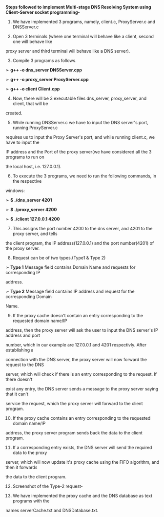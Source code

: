 **Steps followed to implement Multi-stage DNS Resolving System using Client-Server socket programming-**

1. We have implemented 3 programs, namely, client.c, ProxyServer.c and DNSServer.c

2. Open 3 terminals (where one terminal will behave like a client, second one will behave like

proxy server and third terminal will behave like a DNS server).

3. Compile 3 programs as follows.

➢ **g++ -o dns\_server DNSServer.cpp**

➢ **g++ -o proxy\_server ProxyServer.cpp**

➢ **g++ -o client Client.cpp**

4. Now, there will be 3 executable files dns\_server, proxy\_server, and client, that will be

created.

5. While running DNSServer.c we have to input the DNS server's port, running ProxyServer.c

requires us to input the Proxy Server's port, and while running client.c, we have to input the

IP address and the Port of the proxy server(we have considered all the 3 programs to run on

the local host, i.e. 127.0.0.1).

6. To execute the 3 programs, we need to run the following commands, in the respective

windows:

➢ **$ ./dns_server 4201**

➢ **$ ./proxy_server 4200**

➢ **$ ./client 127.0.0.1 4200**





7. This assigns the port number 4200 to the dns server, and 4201 to the proxy server, and tells

the client program, the IP address(127.0.0.1) and the port number(4201) of the proxy server.

8. Request can be of two types.(Type1 & Type 2)

➢ **Type 1** Message field contains Domain Name and requests for corresponding IP

address.

➢ **Type 2** Message field contains IP address and request for the corresponding Domain

Name.

9. If the proxy cache doesn't contain an entry corresponding to the requested domain name/IP

address, then the proxy server will ask the user to input the DNS server's IP address and port

number, which in our example are 127.0.0.1 and 4201 respectivly. After establishing a

connection with the DNS server, the proxy server will now forward the request to the DNS

server, which will check if there is an entry corresponding to the request. If there doesn't

exist any entry, the DNS server sends a message to the proxy server saying that it can't

service the request, which the proxy server will forward to the client program.





10. If the proxy cache contains an entry corresponding to the requested domain name/IP

address, the proxy server program sends back the data to the client program.

11. If a corresponding entry exists, the DNS server will send the required data to the proxy

server, which will now update it's proxy cache using the FIFO algorithm, and then it forwards

the data to the client program.

12. Screenshot of the Type-2 request-

13. We have implemented the proxy cache and the DNS database as text programs with the

names serverCache.txt and DNSDatabase.txt.


